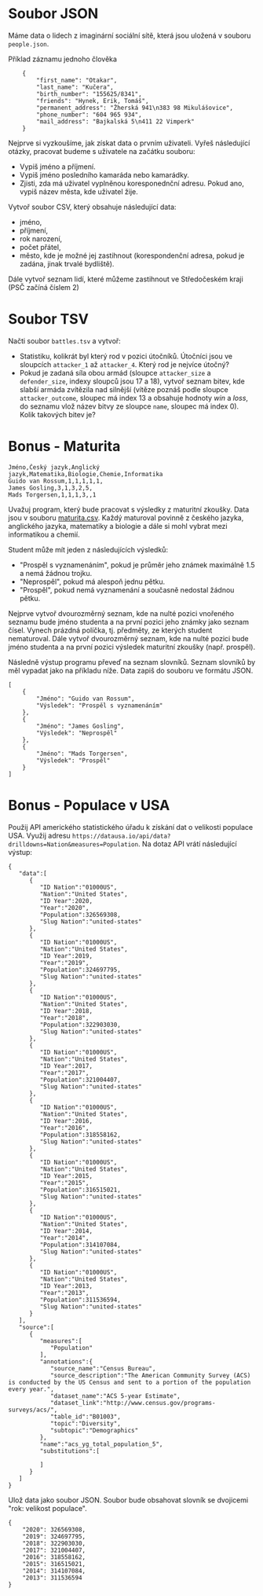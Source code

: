 # Soubor JSON

Máme data o lidech z imaginární sociální sítě, která jsou uložená v souboru `people.json`.

Příklad záznamu jednoho člověka

```
    {
        "first_name": "Otakar",
        "last_name": "Kučera",
        "birth_number": "155625/8341",
        "friends": "Hynek, Erik, Tomáš",
        "permanent_address": "Žherská 941\n383 98 Mikulášovice",
        "phone_number": "604 965 934",
        "mail_address": "Bajkalská 5\n411 22 Vimperk"
    }
```

Nejprve si vyzkoušíme, jak získat data o prvním uživateli. Vyřeš následující otázky, pracovat budeme s uživatele na začátku souboru:

- Vypiš jméno a příjmení.
- Vypiš jméno posledního kamaráda nebo kamarádky.
- Zjisti, zda má uživatel vyplněnou koresponednční adresu. Pokud ano, vypiš název města, kde uživatel žije.

Vytvoř soubor CSV, který obsahuje následující data:

- jméno,
- příjmení,
- rok narození,
- počet přátel,
- město, kde je možné jej zastihnout (korespondenční adresa, pokud je zadána, jinak trvalé bydliště).

Dále vytvoř seznam lidí, které můžeme zastihnout ve Středočeském kraji (PSČ začíná číslem 2)

# Soubor TSV

Načti soubor `battles.tsv` a vytvoř:

- Statistiku, kolikrát byl který rod v pozici útočníků. Útočníci jsou ve sloupcích `attacker_1` až `attacker_4`. Který rod je nejvíce útočný?
- Pokud je zadaná síla obou armád (sloupce `attacker_size` a `defender_size`, indexy sloupců jsou 17 a 18), vytvoř seznam bitev, kde slabší armáda zvítězila nad silnější (vítěze poznáš podle sloupce `attacker_outcome`, sloupec má index 13 a obsahuje hodnoty *win* a *loss*, do seznamu vlož název bitvy ze sloupce `name`, sloupec má index 0). Kolik takových bitev je?

# Bonus - Maturita

```
Jméno,Český jazyk,Anglický jazyk,Matematika,Biologie,Chemie,Informatika
Guido van Rossum,1,1,1,1,1,
James Gosling,3,1,3,2,5,
Mads Torgersen,1,1,1,3,,1
```

Uvažuj program, který bude pracovat s výsledky z maturitní zkoušky. Data jsou v souboru [maturita.csv](maturita.csv). Každý maturoval povinně z českého jazyka, anglického jazyka, matematiky a biologie a dále si mohl vybrat mezi informatikou a chemií.

Student může mít jeden z následujících výsledků:

- "Prospěl s vyznamenáním", pokud je průměr jeho známek maximálně 1.5 a nemá žádnou trojku.
- "Neprospěl", pokud má alespoň jednu pětku.
- "Prospěl", pokud nemá vyznamenání a současně nedostal žádnou pětku.

Nejprve vytvoř dvourozměrný seznam, kde na nulté pozici vnořeného seznamu bude jméno studenta a na první pozici jeho známky jako seznam čísel. Vynech prázdná políčka, tj. předměty, ze kterých student nematuroval. Dále vytvoř dvourozměrný seznam, kde na nulté pozici bude jméno studenta a na první pozici výsledek maturitní zkoušky (např. prospěl).

Následně výstup programu převeď na seznam slovníků. Seznam slovníků by měl vypadat jako na příkladu níže. Data zapiš do souboru ve formátu JSON.

```
[
    {
        "Jméno": "Guido van Rossum",
        "Výsledek": "Prospěl s vyznamenáním"
    },
    {
        "Jméno": "James Gosling",
        "Výsledek": "Neprospěl"
    },
    {
        "Jméno": "Mads Torgersen",
        "Výsledek": "Prospěl"
    }
]
```



# Bonus - Populace v USA

Použij API amerického statistického úřadu k získání dat o velikosti populace USA. Využij adresu `https://datausa.io/api/data?drilldowns=Nation&measures=Population`. Na dotaz API vrátí následující výstup:

```
{
   "data":[
      {
         "ID Nation":"01000US",
         "Nation":"United States",
         "ID Year":2020,
         "Year":"2020",
         "Population":326569308,
         "Slug Nation":"united-states"
      },
      {
         "ID Nation":"01000US",
         "Nation":"United States",
         "ID Year":2019,
         "Year":"2019",
         "Population":324697795,
         "Slug Nation":"united-states"
      },
      {
         "ID Nation":"01000US",
         "Nation":"United States",
         "ID Year":2018,
         "Year":"2018",
         "Population":322903030,
         "Slug Nation":"united-states"
      },
      {
         "ID Nation":"01000US",
         "Nation":"United States",
         "ID Year":2017,
         "Year":"2017",
         "Population":321004407,
         "Slug Nation":"united-states"
      },
      {
         "ID Nation":"01000US",
         "Nation":"United States",
         "ID Year":2016,
         "Year":"2016",
         "Population":318558162,
         "Slug Nation":"united-states"
      },
      {
         "ID Nation":"01000US",
         "Nation":"United States",
         "ID Year":2015,
         "Year":"2015",
         "Population":316515021,
         "Slug Nation":"united-states"
      },
      {
         "ID Nation":"01000US",
         "Nation":"United States",
         "ID Year":2014,
         "Year":"2014",
         "Population":314107084,
         "Slug Nation":"united-states"
      },
      {
         "ID Nation":"01000US",
         "Nation":"United States",
         "ID Year":2013,
         "Year":"2013",
         "Population":311536594,
         "Slug Nation":"united-states"
      }
   ],
   "source":[
      {
         "measures":[
            "Population"
         ],
         "annotations":{
            "source_name":"Census Bureau",
            "source_description":"The American Community Survey (ACS) is conducted by the US Census and sent to a portion of the population every year.",
            "dataset_name":"ACS 5-year Estimate",
            "dataset_link":"http://www.census.gov/programs-surveys/acs/",
            "table_id":"B01003",
            "topic":"Diversity",
            "subtopic":"Demographics"
         },
         "name":"acs_yg_total_population_5",
         "substitutions":[
            
         ]
      }
   ]
}
```

Ulož data jako soubor JSON. Soubor bude obsahovat slovník se dvojicemi "rok: velikost populace".

```
{
    "2020": 326569308,
    "2019": 324697795,
    "2018": 322903030,
    "2017": 321004407,
    "2016": 318558162,
    "2015": 316515021,
    "2014": 314107084,
    "2013": 311536594
}
```
